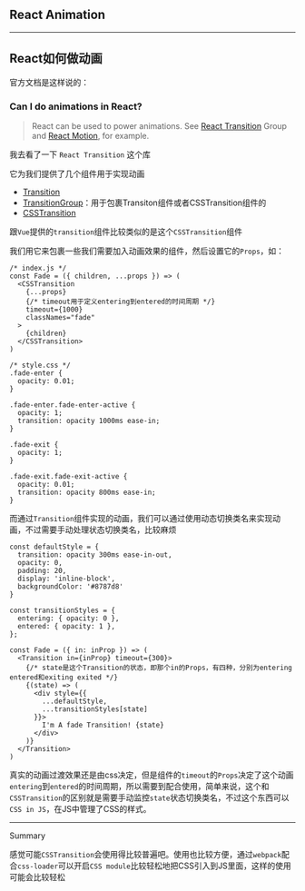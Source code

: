 ## React Animation

---

## React如何做动画

官方文档是这样说的：

### Can I do animations in React?

> React can be used to power animations. See [React Transition](https://reactcommunity.org/react-transition-group/) Group and [React Motion](https://github.com/chenglou/react-motion), for example.

我去看了一下 `React Transition` 这个库

它为我们提供了几个组件用于实现动画

- [Transition](https://reactcommunity.org/react-transition-group/#Transition)
- [TransitionGroup](https://reactcommunity.org/react-transition-group/#TransitionGroup)：用于包裹Transiton组件或者CSSTransition组件的
- [CSSTransition](https://reactcommunity.org/react-transition-group/#CSSTransition)

跟`Vue`提供的`transition`组件比较类似的是这个`CSSTransition`组件

我们用它来包裹一些我们需要加入动画效果的组件，然后设置它的`Props`，如：

```
/* index.js */
const Fade = ({ children, ...props }) => (
  <CSSTransition
    {...props}
	{/* timeout用于定义entering到entered的时间周期 */}
    timeout={1000}
    classNames="fade"
  >
    {children}
  </CSSTransition>
)

/* style.css */
.fade-enter {
  opacity: 0.01;
}

.fade-enter.fade-enter-active {
  opacity: 1;
  transition: opacity 1000ms ease-in;
}

.fade-exit {
  opacity: 1;
}

.fade-exit.fade-exit-active {
  opacity: 0.01;
  transition: opacity 800ms ease-in;
}
```


而通过`Transition`组件实现的动画，我们可以通过使用动态切换类名来实现动画，不过需要手动处理状态切换类名，比较麻烦

```
const defaultStyle = {
  transition: opacity 300ms ease-in-out,
  opacity: 0,
  padding: 20,
  display: 'inline-block',
  backgroundColor: '#8787d8'
}

const transitionStyles = {
  entering: { opacity: 0 },
  entered: { opacity: 1 },
};

const Fade = ({ in: inProp }) => (
  <Transition in={inProp} timeout={300}>
  	{/* state是这个Transition的状态，即那个in的Props，有四种，分别为entering entered和exiting exited */}
    {(state) => (
      <div style={{
        ...defaultStyle,
        ...transitionStyles[state]
      }}>
        I'm A fade Transition! {state}
      </div>
    )}
  </Transition>
)
```

真实的动画过渡效果还是由css决定，但是组件的`timeout`的`Props`决定了这个动画`entering`到`entered`的时间周期，所以需要到配合使用，简单来说，这个和`CSSTransition`的区别就是需要手动监控`state`状态切换类名，不过这个东西可以`CSS in JS`，在JS中管理了CSS的样式。


---

Summary

感觉可能`CSSTransition`会使用得比较普遍吧。使用也比较方便，通过`webpack`配合`css-loader`可以开启`CSS module`比较轻松地把CSS引入到JS里面，这样的使用可能会比较轻松
